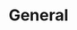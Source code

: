 ---
permalink: false
title: General
homepage_intro_title_en: Do you know how much CO2 your internet behaviour produces?
homepage_intro_text_en: Find out with our calculator. Taste your CO2 impact with a Sensing CO2 Tasting and read our collection of tips &amp; tricks so you can improve your digital CO2 emissions.
homepage_calculator_title_en: E-mail impact calculator
homepage_calculator_text_en: Short introduction text about the impact calculator, what's it about. Enticing story to click through. Short introduction text about the impact calculator, what's it about. Enticing story to click through. Short introduction text about the impact calculator, what's it about. Enticing story to click through.
homepage_topic_title_en: Topics
homepage_topic_text_en: >-
    Wondering what affects the CO2 of your internet behaviour and what you can do about it? Read our tips &amp; tricks and calculate your Co2 output with our calculators.

    Select your ‘resolutions’ and contribute to an eco-friendly digital lifestyle
footer_about_en: >-
    Brief paragraph of E-Missions in a nutshell. Brief paragraph of E-Missions in a nutshell. Brief paragraph of E-Missions in a nutshell.


    Copyright &copy; 2021


    Project supported by:

    [SIDN](https://www.sidn.nl/)

    [Stimuleringsfonds](https://stimuleringsfonds.nl/)
---